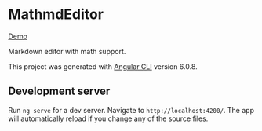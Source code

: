 # MathmdEditor


[Demo](https://shubhvjain.github.io/mathMDEditor)


Markdown editor with math support.


This project was generated with [Angular CLI](https://github.com/angular/angular-cli) version 6.0.8.

## Development server

Run `ng serve` for a dev server. Navigate to `http://localhost:4200/`. The app will automatically reload if you change any of the source files.

